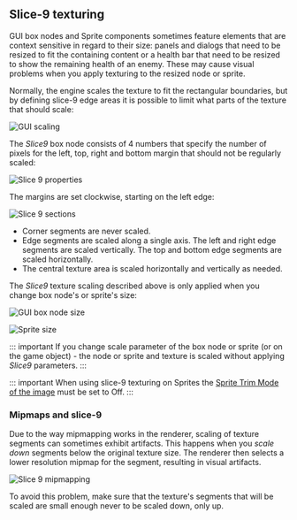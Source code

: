## Slice-9 texturing

GUI box nodes and Sprite components sometimes feature elements that are context sensitive in regard to their size: panels and dialogs that need to be resized to fit the containing content or a health bar that need to be resized to show the remaining health of an enemy. These may cause visual problems when you apply texturing to the resized node or sprite.

Normally, the engine scales the texture to fit the rectangular boundaries, but by defining slice-9 edge areas it is possible to limit what parts of the texture that should scale:

![GUI scaling](../shared/images/gui_slice9_scaling.png)

The *Slice9* box node consists of 4 numbers that specify the number of pixels for the left, top, right and bottom margin that should not be regularly scaled:

![Slice 9 properties](../shared/images/gui_slice9_properties.png)

The margins are set clockwise, starting on the left edge:

![Slice 9 sections](../shared/images/gui_slice9.png)

- Corner segments are never scaled.
- Edge segments are scaled along a single axis. The left and right edge segments are scaled vertically. The top and bottom edge segments are scaled horizontally.
- The central texture area is scaled horizontally and vertically as needed.

The *Slice9* texture scaling described above is only applied when you change box node's or sprite's size:

![GUI box node size](../shared/images/gui_slice9_size.png)

![Sprite size](../shared/images/sprite_slice9_size.png)

::: important
If you change scale parameter of the box node or sprite (or on the game object) - the node or sprite and texture is scaled without applying *Slice9* parameters.
:::

::: important
When using slice-9 texturing on Sprites the [Sprite Trim Mode of the image](https://defold.com/manuals/atlas/#image-properties) must be set to Off.
:::


### Mipmaps and slice-9
Due to the way mipmapping works in the renderer, scaling of texture segments can sometimes exhibit artifacts. This happens when you _scale down_ segments below the original texture size. The renderer then selects a lower resolution mipmap for the segment, resulting in visual artifacts.

![Slice 9 mipmapping](../shared/images/gui_slice9_mipmap.png)

To avoid this problem, make sure that the texture's segments that will be scaled are small enough never to be scaled down, only up.
